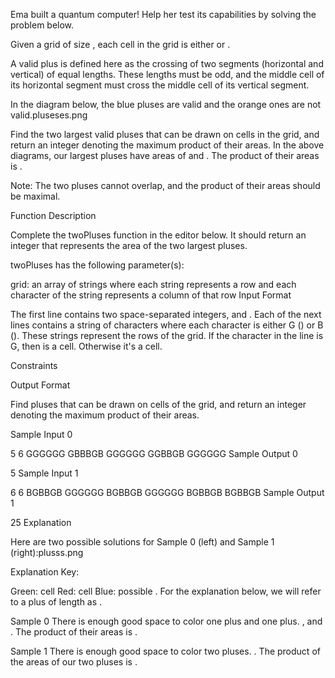 Ema built a quantum computer! Help her test its capabilities by solving the problem below.

Given a grid of size , each cell in the grid is either  or .

A valid plus is defined here as the crossing of two segments (horizontal and vertical) of equal lengths. These lengths must be odd, and the middle cell of its horizontal segment must cross the middle cell of its vertical segment.

In the diagram below, the blue pluses are valid and the orange ones are not valid.pluseses.png

Find the two largest valid pluses that can be drawn on  cells in the grid, and return an integer denoting the maximum product of their areas. In the above diagrams, our largest pluses have areas of  and . The product of their areas is .

Note: The two pluses cannot overlap, and the product of their areas should be maximal.

Function Description

Complete the twoPluses function in the editor below. It should return an integer that represents the area of the two largest pluses.

twoPluses has the following parameter(s):

grid: an array of strings where each string represents a row and each character of the string represents a column of that row
Input Format

The first line contains two space-separated integers,  and .
Each of the next  lines contains a string of  characters where each character is either G () or B (). These strings represent the rows of the grid. If the  character in the  line is G, then  is a  cell. Otherwise it's a  cell.

Constraints



Output Format

Find  pluses that can be drawn on  cells of the grid, and return an integer denoting the maximum product of their areas.

Sample Input 0

5 6
GGGGGG
GBBBGB
GGGGGG
GGBBGB
GGGGGG
Sample Output 0

5
Sample Input 1

6 6
BGBBGB
GGGGGG
BGBBGB
GGGGGG
BGBBGB
BGBBGB
Sample Output 1

25
Explanation

Here are two possible solutions for Sample 0 (left) and Sample 1 (right):plusss.png

Explanation Key:

Green:  cell
Red:  cell
Blue: possible .
For the explanation below, we will refer to a plus of length  as .

Sample 0
There is enough good space to color one  plus and one  plus. , and . The product of their areas is .

Sample 1
There is enough good space to color two  pluses. . The product of the areas of our two  pluses is .
